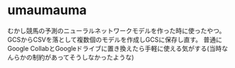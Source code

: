 # umaumauma
むかし競馬の予測のニューラルネットワークモデルを作った時に使ったやつ。
GCSからCSVを落として複数個のモデルを作成しGCSに保存し直す。
普通にGoogle CollabとGoogleドライブに置き換えたら手軽に使える気がする(当時なんらかの制約があってそうしなかったような)